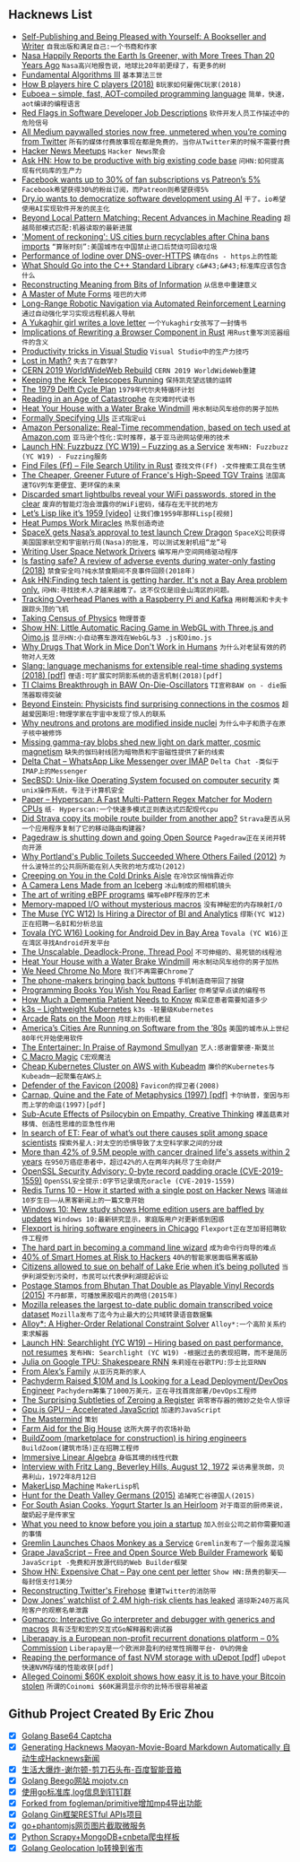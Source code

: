## Hacknews List


- [Self-Publishing and Being Pleased with Yourself: A Bookseller and Writer](http://blog.lareviewofbooks.org/essays/self-publishing-pleased-brief-glimpse-life-small-town-bookseller-writer/)  `自我出版和满足自己:一个书商和作家`
- [Nasa Happily Reports the Earth Is Greener, with More Trees Than 20 Years Ago](https://www.goodnewsnetwork.org/nasa-says-earth-is-greener-than-ever-thanks-to-china-and-india/)  `Nasa高兴地报告说，地球比20年前更绿了，有更多的树`
- [Fundamental Algorithms III](http://lion137.blogspot.com/2019/02/fundamental-algorithms-iii.html)  `基本算法三世`
- [How B players hire C players (2018)](http://john.freml.in/how-b-players-hire-c-players)  `B玩家如何雇佣C玩家(2018)`
- [Euboea – simple, fast, AOT-compiled programming language](https://github.com/KrzysztofSzewczyk/Euboea)  `简单，快速，aot编译的编程语言`
- [Red Flags in Software Developer Job Descriptions](https://joecmarshall.com/posts/job-description-red-flags/)  `软件开发人员工作描述中的危险信号`
- [All Medium paywalled stories now free, unmetered when you’re coming from Twitter](https://twitter.com/ev/status/1100899021621583872)  `所有的媒体付费故事现在都是免费的，当你从Twitter来的时候不需要付费`
- [Hacker News Meetups](https://github.com/antontarasenko/hacker-news-groups)  `Hacker News聚会`
- [Ask HN: How to be productive with big existing code base](item?id=19254008)  `问HN:如何提高现有代码库的生产力`
- [Facebook wants up to 30% of fan subscriptions vs Patreon’s 5%](https://techcrunch.com/2019/02/26/facebook-vs-patreon/)  `Facebook希望获得30%的粉丝订阅，而Patreon则希望获得5%`
- [Dry.io wants to democratize software development using AI](https://venturebeat.com/2019/02/26/dry-io-wants-to-democratize-software-development-using-ai/)  `干了。io希望使用AI实现软件开发的民主化`
- [Beyond Local Pattern Matching: Recent Advances in Machine Reading](http://ai.stanford.edu/blog/beyond_local_pattern_matching/)  `超越局部模式匹配:机器读取的最新进展`
- [&#39;Moment of reckoning&#39;: US cities burn recyclables after China bans imports](https://www.theguardian.com/cities/2019/feb/21/philadelphia-covanta-incinerator-recyclables-china-ban-imports)  `“算账时刻”:美国城市在中国禁止进口后焚烧可回收垃圾`
- [Performance of Iodine over DNS-over-HTTPS](https://0day.work/performance-of-iodine-over-dns-over-https/)  `碘在dns - https上的性能`
- [What Should Go into the C&#43;&#43; Standard Library](https://abseil.io/blog/20180227-what-should-go-stdlib)  `c&#43;&#43;标准库应该包含什么`
- [Reconstructing Meaning from Bits of Information](https://www.nature.com/articles/s41467-019-08848-0)  `从信息中重建意义`
- [A Master of Mute Forms](https://www.nybooks.com/articles/2019/03/07/sophie-taeuber-arp-master-mute-forms/)  `哑巴的大师`
- [Long-Range Robotic Navigation via Automated Reinforcement Learning](https://ai.googleblog.com/2019/02/long-range-robotic-navigation-via.html)  `通过自动强化学习实现远程机器人导航`
- [A Yukaghir girl writes a love letter](https://historyview.blogspot.com/2011/10/yukaghir-girl-writes-love-letter.html)  `一个Yukaghir女孩写了一封情书`
- [Implications of Rewriting a Browser Component in Rust](https://hacks.mozilla.org/2019/02/rewriting-a-browser-component-in-rust/)  `用Rust重写浏览器组件的含义`
- [Productivity tricks in Visual Studio](https://debugandrelease.blogspot.com/2019/02/two-productivity-tricks-in-visual.html)  `Visual Studio中的生产力技巧`
- [Lost in Math?](https://cacm.acm.org/magazines/2019/3/234913-lost-in-math/fulltext)  `失去了在数学?`
- [CERN 2019 WorldWideWeb Rebuild](https://worldwideweb.cern.ch/)  `CERN 2019 WorldWideWeb重建`
- [Keeping the Keck Telescopes Running](http://darkerview.com/wordpress/?p=25813)  `保持凯克望远镜的运转`
- [The 1979 Delft Cycle Plan](https://bicycledutch.wordpress.com/2019/02/27/the-1979-delft-cycle-plan/)  `1979年代尔夫特循环计划`
- [Reading in an Age of Catastrophe](https://www.nybooks.com/articles/2019/03/07/george-hutchinson-abyss-reading-age-catastrophe/)  `在灾难时代读书`
- [Heat Your House with a Water Brake Windmill](https://www.lowtechmagazine.com/)  `用水制动风车给你的房子加热`
- [Formally Specifying UIs](https://www.hillelwayne.com/post/formally-specifying-uis/)  `正式指定ui`
- [Amazon Personalize: Real-Time recommendation, based on tech used at Amazon.com](https://aws.amazon.com/personalize/)  `亚马逊个性化:实时推荐，基于亚马逊网站使用的技术`
- [Launch HN: Fuzzbuzz (YC W19) – Fuzzing as a Service](item?id=19265377)  `发布HN: Fuzzbuzz (YC W19) - Fuzzing服务`
- [Find Files (Ff) – File Search Utility in Rust](https://github.com/vishaltelangre/ff)  `查找文件(Ff) -文件搜索工具在生锈`
- [The Cheaper, Greener Future of France&#39;s High-Speed TGV Trains](https://www.citylab.com/transportation/2019/02/france-high-speed-rail-new-trains-tgv-2020-sncf-cost-ticket/583624/)  `法国高速TGV列车更便宜、更环保的未来`
- [Discarded smart lightbulbs reveal your WiFi passwords, stored in the clear](https://boingboing.net/2019/01/29/fiat-lux.html)  `废弃的智能灯泡会泄露你的WiFi密码，储存在无干扰的地方`
- [Let’s Lisp like it’s 1959 [video]](https://www.youtube.com/watch?v=hGY3uBHVVr4)  `让我们像1959年那样Lisp[视频]`
- [Heat Pumps Work Miracles](https://dothemath.ucsd.edu/2012/06/heat-pumps-work-miracles/)  `热泵创造奇迹`
- [SpaceX gets Nasa’s approval to test launch Crew Dragon](https://techcrunch.com/2019/02/26/spacex-gets-nasas-approval-to-test-launch-crew-dragon/)  `SpaceX公司获得美国国家航空和宇宙航行局(Nasa)的批准，可以测试发射机组“龙”号`
- [Writing User Space Network Drivers](https://arxiv.org/abs/1901.10664)  `编写用户空间网络驱动程序`
- [Is fasting safe? A review of adverse events during water-only fasting (2018)](https://www.ncbi.nlm.nih.gov/pmc/articles/PMC5819235/)  `禁食安全吗?纯水禁食期间不良事件回顾(2018年)`
- [Ask HN:Finding tech talent is getting harder. It&#39;s not a Bay Area problem only.](item?id=19263686)  `问HN:寻找技术人才越来越难了。这不仅仅是旧金山湾区的问题。`
- [Tracking Overhead Planes with a Raspberry Pi and Kafka](https://www.confluent.io/blog/noise-mapping-ksql-raspberry-pi-software-defined-radio)  `用树莓派和卡夫卡跟踪头顶的飞机`
- [Taking Census of Physics](https://www.nature.com/articles/s42254-018-0005-3)  `物理普查`
- [Show HN: Little Automatic Racing Game in WebGL with Three.js and Oimo.js](http://emh.lart.no/publish/csb/csb3d/v1/?dupCount=10&amp;swarmCount=1&amp;unitScale=0.2&amp;ownPhysics=false)  `显示HN:小自动赛车游戏在WebGL与3 .js和Oimo.js`
- [Why Drugs That Work in Mice Don&#39;t Work in Humans](https://thelri.org/blog-and-news/why-drugs-that-work-in-mice-dont-work-in-humans/)  `为什么对老鼠有效的药物对人无效`
- [Slang: language mechanisms for extensible real-time shading systems (2018) [pdf]](http://graphics.cs.cmu.edu/projects/slang/he18_slang.pdf)  `俚语:可扩展实时阴影系统的语言机制(2018)[pdf]`
- [TI Claims Breakthrough in BAW On-Die-Oscillators](https://www.eetimes.com/document.asp?doc_id=1334373)  `TI宣称BAW on - die振荡器取得突破`
- [Beyond Einstein: Physicists find surprising connections in the cosmos](https://discovery.princeton.edu/2018/12/02/beyond-einstein-physicists-find-surprising-connections-in-the-cosmos/)  `超越爱因斯坦:物理学家在宇宙中发现了惊人的联系`
- [Why neutrons and protons are modified inside nuclei](https://www.nature.com/articles/d41586-019-00577-0)  `为什么中子和质子在原子核中被修饰`
- [Missing gamma-ray blobs shed new light on dark matter, cosmic magnetism](https://www6.slac.stanford.edu/news/2018-10-15-missing-gamma-ray-blobs-shed-new-light-dark-matter-cosmic-magnetism.aspx)  `缺失的伽玛射线团为暗物质和宇宙磁性提供了新的线索`
- [Delta Chat – WhatsApp Like Messenger over IMAP](https://delta.chat/en/)  `Delta Chat -类似于IMAP上的Messenger`
- [SecBSD: Unix-like Operating System focused on computer security](https://www.secbsd.org/)  `类unix操作系统，专注于计算机安全`
- [Paper – Hyperscan: A Fast Multi-Pattern Regex Matcher for Modern CPUs](https://branchfree.org/2019/02/28/paper-hyperscan-a-fast-multi-pattern-regex-matcher-for-modern-cpus/)  `纸- Hyperscan:一个快速多模式正则表达式匹配现代cpu`
- [Did Strava copy its mobile route builder from another app?](https://cyclingtips.com/2019/02/did-strava-copy-its-mobile-route-builder-from-another-app/)  `Strava是否从另一个应用程序复制了它的移动路由构建器?`
- [Pagedraw is shutting down and going Open Source](https://pagedraw.io/)  `Pagedraw正在关闭并转向开源`
- [Why Portland&#39;s Public Toilets Succeeded Where Others Failed (2012)](https://www.citylab.com/design/2012/01/why-portlands-public-toilets-succeeded-where-others-failed/1020/)  `为什么波特兰的公共厕所能在别人失败的地方成功(2012)`
- [Creeping on You in the Cold Drinks Aisle](https://onefoottsunami.com/2019/02/27/creeping-on-you-in-the-cold-drinks-aisle/)  `在冷饮区悄悄靠近你`
- [A Camera Lens Made from an Iceberg](https://kottke.org/19/02/a-camera-lens-made-from-an-iceberg)  `冰山制成的照相机镜头`
- [The art of writing eBPF programs](https://sysdig.com/blog/the-art-of-writing-ebpf-programs-a-primer/)  `编写eBPF程序的艺术`
- [Memory-mapped I/O without mysterious macros](https://lwn.net/SubscriberLink/780710/ece0f8b930151422/)  `没有神秘宏的内存映射I/O`
- [The Muse (YC W12) Is Hiring a Director of BI and Analytics](https://www.themuse.com/jobs/themuse/director-of-analytics-and-bi)  `缪斯(YC W12)正在招聘一名BI和分析总监`
- [Tovala (YC W16) Looking for Android Dev in Bay Area](http://www.tovala.com/careers)  `Tovala (YC W16)正在湾区寻找Android开发平台`
- [The Unscalable, Deadlock-Prone, Thread Pool](https://pvk.ca/Blog/2019/02/25/the-unscalable-thread-pool/)  `不可伸缩的、易死锁的线程池`
- [Heat Your House with a Water Brake Windmill](https://www.lowtechmagazine.com/2019/02/heat-your-house-with-a-water-brake-windmill.html)  `用水制动风车给你的房子加热`
- [We Need Chrome No More](https://redalemeden.com/blog/2019/we-need-chrome-no-more)  `我们不再需要Chrome了`
- [The phone-makers bringing back buttons](https://www.bbc.co.uk/news/technology-47364932)  `手机制造商带回了按键`
- [Programming Books You Wish You Read Earlier](https://hackernoon.com/programming-books-you-wish-you-read-earlier-1066ce29cd9d)  `你希望早点读的编程书`
- [How Much a Dementia Patient Needs to Know](https://www.newyorker.com/magazine/2019/03/04/how-much-a-dementia-patient-needs-to-know)  `痴呆症患者需要知道多少`
- [k3s – Lightweight Kubernetes](https://k3s.io)  `k3s -轻量级Kubernetes`
- [Arcade Rats on the Moon](https://paleotronic.com/2019/02/27/arcade-rats-on-the-moon/)  `月球上的街机老鼠`
- [America’s Cities Are Running on Software from the ’80s](https://www.bloombergquint.com/businessweek/america-s-cities-are-running-on-software-from-the-80s)  `美国的城市从上世纪80年代开始使用软件`
- [The Entertainer: In Praise of Raymond Smullyan](https://www.scientificamerican.com/article/the-entertainer/)  `艺人:感谢雷蒙德·斯莫兰`
- [C Macro Magic](http://sagartewari01.com/c-macro-magic/)  `C宏观魔法`
- [Cheap Kubernetes Cluster on AWS with Kubeadm](https://github.com/cablespaghetti/kubeadm-aws)  `廉价的Kubernetes与Kubeadm一起聚集在AWS上`
- [Defender of the Favicon (2008)](http://www.p01.org/defender_of_the_favicon/)  `Favicon的捍卫者(2008)`
- [Carnap, Quine and the Fate of Metaphysics (1997) [pdf]](http://prce.hu/w/preprints/CarnapQuine.pdf)  `卡尔纳普，奎因与形而上学的命运(1997)[pdf]`
- [Sub-Acute Effects of Psilocybin on Empathy, Creative Thinking](https://www.tandfonline.com/doi/full/10.1080/02791072.2019.1580804)  `裸盖菇素对移情、创造性思维的亚急性作用`
- [In search of ET: Fear of what’s out there causes split among space scientists](https://www.sfchronicle.com/bayarea/article/In-search-of-ET-Fear-of-what-s-out-there-has-13640953.php)  `探索外星人:对太空的恐惧导致了太空科学家之间的分歧`
- [More than 42% of 9.5M people with cancer drained life&#39;s assets within 2 years](https://www.npr.org/sections/health-shots/2019/02/26/696321475/cancer-complications-confusing-bills-maddening-errors-and-endless-phone-calls)  `在950万癌症患者中，超过42%的人在两年内耗尽了生命财产`
- [OpenSSL Security Advisory: 0-byte record padding oracle (CVE-2019-1559)](https://www.openssl.org/news/secadv/20190226.txt)  `OpenSSL安全提示:0字节记录填充oracle (CVE-2019-1559)`
- [Redis Turns 10 – How it started with a single post on Hacker News](https://redislabs.com/blog/redis-turns-10/)  `瑞迪丝10岁生日——从黑客新闻上的一篇文章开始`
- [Windows 10: New study shows Home edition users are baffled by updates](https://www.zdnet.com/article/windows-10-new-study-shows-home-edition-users-are-baffled-by-updates/)  `Windows 10:最新研究显示，家庭版用户对更新感到困惑`
- [Flexport is hiring software engineers in Chicago](https://www.flexport.com/careers/department/engineering)  `Flexport正在芝加哥招聘软件工程师`
- [The hard part in becoming a command line wizard](https://www.johndcook.com/blog/2019/02/18/command-line-wizard/)  `成为命令行向导的难点`
- [40% of Smart Homes at Risk to Hackers](https://sensorstechforum.com/smart-homes-at-risk-to-hackers/)  `40%的智能家居面临黑客威胁`
- [Citizens allowed to sue on behalf of Lake Erie when it’s being polluted](https://www.vox.com/future-perfect/2019/2/26/18241904/lake-erie-legal-rights-personhood-nature-environment-toledo-ohio)  `当伊利湖受到污染时，市民可以代表伊利湖提起诉讼`
- [Postage Stamps from Bhutan That Double as Playable Vinyl Records (2015)](http://www.openculture.com/2015/10/postage-stamps-from-bhutan-that-double-as-playable-vinyl-records.html)  `不丹邮票，可播放黑胶唱片的两倍(2015年)`
- [Mozilla releases the largest to-date public domain transcribed voice dataset](https://blog.mozilla.org/blog/2019/02/28/sharing-our-common-voices-mozilla-releases-the-largest-to-date-public-domain-transcribed-voice-dataset/)  `Mozilla发布了迄今为止最大的公共域转录语音数据集`
- [Alloy*: A Higher-Order Relational Constraint Solver](https://aleksandarmilicevic.github.io/hola/)  `Alloy*:一个高阶关系约束求解器`
- [Launch HN: Searchlight (YC W19) – Hiring based on past performance, not resumes](item?id=19273409)  `发布HN: Searchlight (YC W19) -根据过去的表现招聘，而不是简历`
- [Julia on Google TPU: Shakespeare RNN](https://colab.research.google.com/github/JuliaTPU/XLA.jl/blob/master/examples/3_LSTM_DistributedTraining.ipynb)  `朱莉娅在谷歌TPU:莎士比亚RNN`
- [From Alex’s Family](https://alex.blog/2019/02/27/from-alexs-family/)  `从亚历克斯的家人`
- [Pachyderm Raised $10M and Is Looking for a Lead Deployment/DevOps Engineer](https://jobs.lever.co/pachyderm/)  `Pachyderm筹集了1000万美元，正在寻找首席部署/DevOps工程师`
- [The Surprising Subtleties of Zeroing a Register](https://randomascii.wordpress.com/2012/12/29/the-surprising-subtleties-of-zeroing-a-register/)  `调零寄存器的微妙之处令人惊讶`
- [Gpu.js GPU – Accelerated JavaScript](http://gpu.rocks)  `加速的JavaScript`
- [The Mastermind](https://longform.org/posts/the-mastermind)  `策划`
- [Farm Aid for the Big House](https://www.vera.org/in-our-backyards-stories/farm-aid-for-the-big-house)  `这所大房子的农场补助`
- [BuildZoom (marketplace for construction) is hiring engineers](https://jobs.lever.co/buildzoom)  `BuildZoom(建筑市场)正在招聘工程师`
- [Immersive Linear Algebra](http://immersivemath.com/ila/index.html)  `身临其境的线性代数`
- [Interview with Fritz Lang, Beverley Hills, August 12, 1972](https://mubi.com/notebook/posts/interview-with-fritz-lang-beverley-hills-august-12-1972)  `采访弗里茨朗，贝弗利山，1972年8月12日`
- [MakerLisp Machine](https://cpmaker.com)  `MakerLisp机`
- [Hunt for the Death Valley Germans (2015)](http://www.otherhand.org/home-page/search-and-rescue/the-hunt-for-the-death-valley-germans/)  `追捕死亡谷德国人(2015)`
- [For South Asian Cooks, Yogurt Starter Is an Heirloom](https://www.nytimes.com/2019/02/26/dining/homemade-yogurt-starter-south-asia.html)  `对于南亚的厨师来说，酸奶起子是传家宝`
- [What you need to know before you join a startup](https://reading.supply/@alexatnear/what-you-need-to-know-before-you-join-a-start-up-MVjDHG)  `加入创业公司之前你需要知道的事情`
- [Gremlin Launches Chaos Monkey as a Service](https://www.gremlin.com/blog/introducing-gremlin-free/)  `Gremlin发布了一个服务混沌猴`
- [Grape JavaScript – Free and Open Source Web Builder Framework](https://grapesjs.com/)  `葡萄JavaScript -免费和开放源代码的Web Builder框架`
- [Show HN: Expensive Chat – Pay one cent per letter](https://expensive.chat)  `Show HN:昂贵的聊天——每封信支付1美分`
- [Reconstructing Twitter&#39;s Firehose](https://docs.google.com/document/d/1xVrPoNutyqTdQ04DXBEZW4ZW4A5RAQW2he7qIpTmG-M/edit)  `重建Twitter的消防带`
- [Dow Jones’ watchlist of 2.4M high-risk clients has leaked](https://techcrunch.com/2019/02/27/dow-jones-watchlist-leak/)  `道琼斯240万高风险客户的观察名单泄露`
- [Gomacro: Interactive Go interpreter and debugger with generics and macros](https://github.com/cosmos72/gomacro#gomacro---interactive-go-interpreter-and-debugger-with-generics-and-macros)  `具有泛型和宏的交互式Go解释器和调试器`
- [Liberapay is a European non-profit recurrent donations platform – 0% Commission](https://liberapay.com/)  `Liberapay是一个欧洲非盈利的经常性捐赠平台- 0%的佣金`
- [Reaping the performance of fast NVM storage with uDepot [pdf]](https://www.usenix.org/system/files/fast19-kourtis.pdf)  `uDepot快速NVM存储的性能收获[pdf]`
- [Alleged Coinomi $60K exploit shows how easy it is to have your Bitcoin stolen](https://decryptmedia.com/5414/alleged-coinomi-exploit-concern)  `所谓的Coinomi $60K漏洞显示你的比特币很容易被盗`

## Github Project Created By Eric Zhou

- [x] [Golang Base64 Captcha](https://github.com/mojocn/base64Captcha)
- [x] [Generating Hacknews Maoyan-Movie-Board Markdown Automatically 自动生成Hacknews新闻](https://github.com/dejavuzhou/md-genie)
- [x] [生活大爆炸-谢尔顿-剪刀石头布-百度智能音箱](https://github.com/mojocn/dueros-bang-game)
- [x] [Golang Beego网站 mojotv.cn](https://github.com/mojocn/www.mojotv.cn)
- [x] [使用go标准库,log信息到钉钉群](https://github.com/mojocn/dooger)
- [x] [Forked from fogleman/primitive增加mp4导出功能](https://github.com/mojocn/primitive)
- [x] [Golang Gin框架RESTful APIs项目](https://github.com/JJJJJJJerk/ezier-golang-web-api-framework)
- [x] [go+phantomjs网页图片截取微服务](https://github.com/mojocn/screen_shot)
- [x] [Python Scrapy+MongoDB+cnbeta爬虫样板](https://github.com/mojocn/scrapy_mongodb_boilerplate_cnbeta)
- [x] [Golang Geolocation Ip转换到省市](https://github.com/mojocn/ip2location)